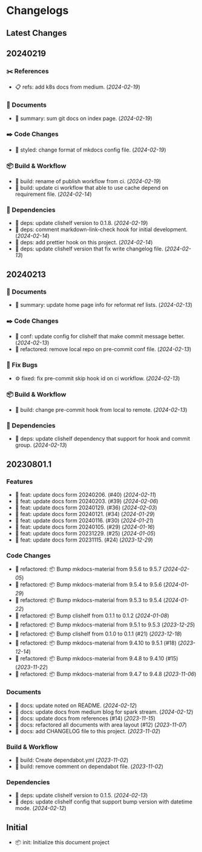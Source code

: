 # Changelogs

## Latest Changes

## 20240219

### :scissors: References

- :clipboard: refs: add k8s docs from medium. (_2024-02-19_)

### :book: Documents

- :pencil: summary: sum git docs on index page. (_2024-02-19_)

### :black_nib: Code Changes

- :art: styled: change format of mkdocs config file. (_2024-02-19_)

### :package: Build & Workflow

- :toolbox: build: rename of publish workflow from ci. (_2024-02-19_)
- :toolbox: build: update ci workflow that able to use cache depend on requirement file. (_2024-02-14_)

### :postbox: Dependencies

- :pushpin: deps: update clishelf version to 0.1.8. (_2024-02-19_)
- :pushpin: deps: comment markdown-link-check hook for initial development. (_2024-02-14_)
- :pushpin: deps: add prettier hook on this project. (_2024-02-14_)
- :pushpin: deps: update clishelf version that fix write changelog file. (_2024-02-13_)

## 20240213

### :book: Documents

- :pencil: summary: update home page info for reformat ref lists. (_2024-02-13_)

### :black_nib: Code Changes

- :seedling: conf: update config for clishelf that make commit message better. (_2024-02-13_)
- :construction: refactored: remove local repo on pre-commit conf file. (_2024-02-13_)

### :bug: Fix Bugs

- :gear: fixed: fix pre-commit skip hook id on ci workflow. (_2024-02-13_)

### :package: Build & Workflow

- :toolbox: build: change pre-commit hook from local to remote. (_2024-02-13_)

### :postbox: Dependencies

- :pushpin: deps: update clishelf dependency that support for hook and commit group. (_2024-02-13_)

## 20230801.1

### Features

- :dart: feat: update docs form 20240206. (#40) (_2024-02-11_)
- :dart: feat: update docs form 20240203. (#39) (_2024-02-06_)
- :dart: feat: update docs form 20240129. (#36) (_2024-02-03_)
- :dart: feat: update docs form 20240121. (#34) (_2024-01-29_)
- :dart: feat: update docs form 20240116. (#30) (_2024-01-21_)
- :dart: feat: update docs form 20240105. (#29) (_2024-01-16_)
- :dart: feat: update docs form 20231229. (#25) (_2024-01-05_)
- :dart: feat: update docs form 20231115. (#24) (_2023-12-29_)

### Code Changes

- :construction: refactored: 📦 Bump mkdocs-material from 9.5.6 to 9.5.7 (_2024-02-05_)
- :construction: refactored: 📦 Bump mkdocs-material from 9.5.4 to 9.5.6 (_2024-01-29_)
- :construction: refactored: 📦 Bump mkdocs-material from 9.5.3 to 9.5.4 (_2024-01-22_)
- :construction: refactored: 📦 Bump clishelf from 0.1.1 to 0.1.2 (_2024-01-08_)
- :construction: refactored: 📦 Bump mkdocs-material from 9.5.1 to 9.5.3 (_2023-12-25_)
- :construction: refactored: 📦 Bump clishelf from 0.1.0 to 0.1.1 (#21) (_2023-12-18_)
- :construction: refactored: 📦 Bump mkdocs-material from 9.4.10 to 9.5.1 (#18) (_2023-12-14_)
- :construction: refactored: 📦 Bump mkdocs-material from 9.4.8 to 9.4.10 (#15) (_2023-11-22_)
- :construction: refactored: 📦 Bump mkdocs-material from 9.4.7 to 9.4.8 (_2023-11-06_)

### Documents

- :page_facing_up: docs: update noted on README. (_2024-02-12_)
- :page_facing_up: docs: update docs from medium blog for spark stream. (_2024-02-12_)
- :page_facing_up: docs: update docs from references (#14) (_2023-11-15_)
- :page_facing_up: docs: refactored all documents with area layout (#12) (_2023-11-07_)
- :page_facing_up: docs: add CHANGELOG file to this project. (_2023-11-02_)

### Build & Workflow

- :toolbox: build: Create dependabot.yml (_2023-11-02_)
- :toolbox: build: remove comment on dependabot file. (_2023-11-02_)

### Dependencies

- :pushpin: deps: update clishelf version to 0.1.5. (_2024-02-13_)
- :pushpin: deps: update clishelf config that support bump version with datetime mode. (_2024-02-12_)

## Initial

* :package: init: Initialize this document project
